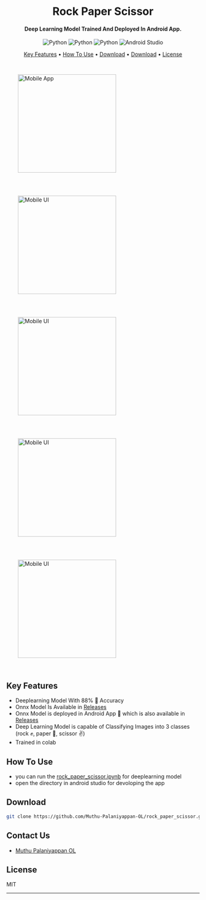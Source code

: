  
<h1 align="center">
  <br>
  Rock Paper Scissor
  <br>
</h1>

<h4 align="center">Deep Learning Model Trained And Deployed In Android App. </h4>

<p align="center">
    <img src="https://img.shields.io/badge/TensorFlow-%23FF6F00.svg?style=for-the-badge&logo=TensorFlow&logoColor=white" alt="Python">
    <img src="https://img.shields.io/badge/Keras-%23D00000.svg?style=for-the-badge&logo=Keras&logoColor=white" alt="Python">
    <img src="https://img.shields.io/badge/python-3670A0?style=for-the-badge&logo=python&logoColor=ffdd54" alt="Python">
    <img src="https://img.shields.io/badge/Android%20Studio-3DDC84.svg?style=for-the-badge&logo=android-studio&logoColor=white" alt="Android Studio">
</p>

<p align="center">
  <a href="#key-features">Key Features</a> •
  <a href="#how-to-use">How To Use</a> •
  <a href="#download">Download</a> •
  <a href="#contact-us">Download</a> •
  <a href="#license">License</a>
</p>

<div>
    <img src="assets/app.jpg" alt="Mobile App" style="width: 256px; height: auto; margin: 30px">
    <img src="assets/ui.jpg" alt="Mobile UI" style="width: 256px; height: auto; margin: 30px">
    <img src="assets/rock.jpg" alt="Mobile UI" style="width: 256px; height: auto; margin: 30px">
    <img src="assets/paper.jpg" alt="Mobile UI" style="width: 256px; height: auto; margin: 30px">
    <img src="assets/scissor.jpg" alt="Mobile UI" style="width: 256px; height: auto; margin: 30px">
</div>

## Key Features

* Deeplearning Model With 88% 💪 Accuracy
* Onnx Model Is Available in [Releases](https://github.com/Muthu-Palaniyappan-OL/rock_paper_scissor/releases/latest)
* Onnx Model is deployed in Android App 📱 which is also available in [Releases](https://github.com/Muthu-Palaniyappan-OL/rock_paper_scissor/releases/latest)
* Deep Learning Model is capable of Classifying Images into 3 classes (rock ✊, paper 🤚, scissor ✌️)
* Trained in colab

## How To Use

- you can run the [rock_paper_scissor.ipynb](rock_paper_scissor.ipynb) for deeplearning model
- open the directory in android studio for devoloping the app


## Download

```sh
git clone https://github.com/Muthu-Palaniyappan-OL/rock_paper_scissor.git
```

## Contact Us

- [Muthu Palaniyappan OL](https://twitter.com/iampalaniyappan)


## License

MIT

---
